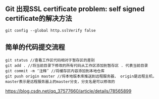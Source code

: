 ## Git 出现SSL certificate problem: self signed certificate的解决方法

```
git config --global http.sslVerify false
```

## 简单的代码提交流程

```
git status //查看工作区代码相对于暂存区的差别
git add . //将当前目录下修改的所有代码从工作区添加到暂存区 . 代表当前目录
git commit -m ‘注释’ //将缓存区内容添加到本地仓库
git push origin master //将本地版本库推送到远程服务器， origin是远程主机，master表示是远程服务器上的master分支，分支名是可以修改的
```

https://blog.csdn.net/qq_37577660/article/details/78565899

